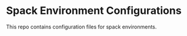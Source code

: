 # Spack Environment Configurations

This repo contains configuration files for spack environments.

<!-- vim: set tabstop=2 shiftwidth=2 expandtab fo=cqt tw=72 : -->
